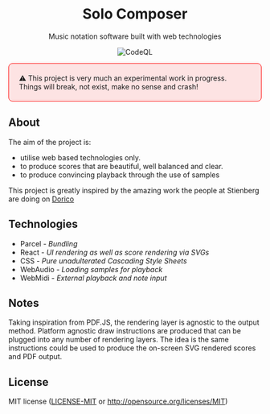 <div align="center">
<h1>Solo Composer</h1>
<p>Music notation software built with web technologies</p>

![CodeQL](https://github.com/aledgjones/solo-composer-ui/workflows/CodeQL/badge.svg)

</div>

<p style="background: rgba(255,0,0,.1); padding: 20px; border-radius: 8px; border: 1px solid red;">⚠️ This project is very much an experimental work in progress. Things will break, not exist, make no sense and crash!</p>

## About

The aim of the project is:

- utilise web based technologies only.
- to produce scores that are beautiful, well balanced and clear.
- to produce convincing playback through the use of samples

This project is greatly inspired by the amazing work the people at Stienberg are doing on [Dorico](https://new.steinberg.net/dorico/)

## Technologies

- Parcel - _Bundling_
- React - _UI rendering as well as score rendering via SVGs_
- CSS - _Pure unadulterated Cascading Style Sheets_
- WebAudio - _Loading samples for playback_
- WebMidi - _External playback and note input_

## Notes

Taking inspiration from PDF.JS, the rendering layer is agnostic to the output method. Platform agnostic draw instructions are produced that can be plugged into any number of rendering layers. The idea is the same instructions could be used to produce the on-screen SVG rendered scores and PDF output.

## License

MIT license ([LICENSE-MIT](LICENSE-MIT) or http://opensource.org/licenses/MIT)
